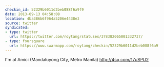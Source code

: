```yaml
---
checkin_id: 52329b6011d2beb088f6a9f9
date: 2013-09-13 04:58:08
location: 4ba386b6f964a5206e4438e3
source: twitter
syndicated:
- type: twitter
  url: https://twitter.com/roytang/statuses/378382065001332737/
- type: foursquare
  url: https://www.swarmapp.com/roytang/checkin/52329b6011d2beb088f6a9f9
---
```


I'm at Amici (Mandaluyong City, Metro Manila) http://4sq.com/17uSPU2